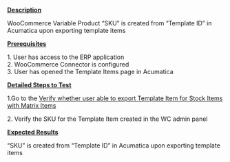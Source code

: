 
<p><strong><u>Description</u></strong></p>
<p>WooCommerce Variable Product &ldquo;SKU&rdquo; is created from &ldquo;Template ID&rdquo; in Acumatica upon exporting template items</p>
<p style="margin-left: 0.0in;"><strong><u>Prerequisites</u></strong>&nbsp;</p>
<p style="margin-left: 0.0in;">1. User has access to the ERP application<br />2. WooCommerce Connector is configured<br />3. User has opened the Template Items page in Acumatica</p>
<p style="margin-left: 0.0in;"><strong><u>Detailed Steps to Test</u></strong>&nbsp;</p>
<p style="margin-left: 0.0in;">1.Go to the&nbsp;<a href="https://wiki.acumatica.com/x/_gmXC" rel="nofollow">Verify whether user able to export Template Item for Stock Items with Matrix Items</a><a href="https://wiki.acumatica.com/x/_gmXC" rel="nofollow"></a></p>
<p style="margin-left: 0.0in;">2. Verify the SKU for the Template Item created in the WC admin panel</p>
<p style="margin-left: 0.0in;"><strong><u>Expected Results</u></strong>&nbsp;</p>
<p style="margin-left: 0.0in;">&ldquo;SKU&rdquo; is created from &ldquo;Template ID&rdquo; in Acumatica upon exporting template items</p>
